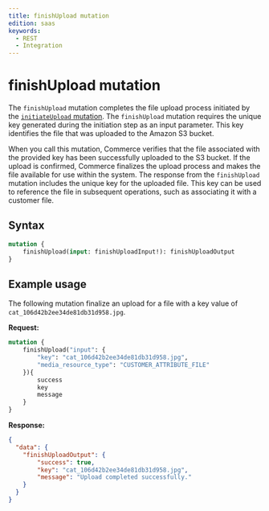 ```yaml
---
title: finishUpload mutation
edition: saas
keywords:
  - REST
  - Integration
---
```


# finishUpload mutation

The `finishUpload` mutation completes the file upload process initiated by the [`initiateUpload` mutation](initiate-upload.md). The `finishUpload` mutation requires the unique key generated during the initiation step as an input parameter. This key identifies the file that was uploaded to the Amazon S3 bucket.

When you call this mutation, Commerce verifies that the file associated with the provided key has been successfully uploaded to the S3 bucket. If the upload is confirmed, Commerce finalizes the upload process and makes the file available for use within the system. The response from the `finishUpload` mutation includes the unique key for the uploaded file. This key can be used to reference the file in subsequent operations, such as associating it with a customer file.

## Syntax

```graphql
mutation {
    finishUpload(input: finishUploadInput!): finishUploadOutput
}
```

<!--
## Reference

The [`finishUpload`](https://developer.adobe.com/commerce/services/graphql/reference/saas-api/index.html#mutation-finishUpload) reference provides detailed information about the types and fields defined in this mutation.
-->

## Example usage

The following mutation finalize an upload for a file with a key value of `cat_106d42b2ee34de81db31d958.jpg`.

**Request:**

```graphql
mutation {
    finishUpload("input": {
        "key": "cat_106d42b2ee34de81db31d958.jpg",
        "media_resource_type": "CUSTOMER_ATTRIBUTE_FILE"
    }){
        success
        key
        message
    }
}
```

**Response:**

```json
{
  "data": {
    "finishUploadOutput": {
        "success": true,
        "key": "cat_106d42b2ee34de81db31d958.jpg",
        "message": "Upload completed successfully."
    }
  }
}
```
